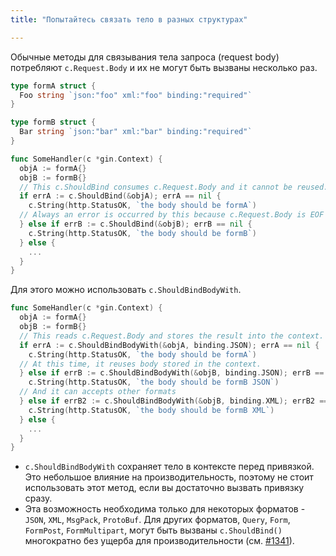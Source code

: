 ```yaml
---
title: "Попытайтесь связать тело в разных структурах"

---
```


Обычные методы для связывания тела запроса (request body) потребляют `c.Request.Body` и их
не могут быть вызваны несколько раз.

```go
type formA struct {
  Foo string `json:"foo" xml:"foo" binding:"required"`
}

type formB struct {
  Bar string `json:"bar" xml:"bar" binding:"required"`
}

func SomeHandler(c *gin.Context) {
  objA := formA{}
  objB := formB{}
  // This c.ShouldBind consumes c.Request.Body and it cannot be reused.
  if errA := c.ShouldBind(&objA); errA == nil {
    c.String(http.StatusOK, `the body should be formA`)
  // Always an error is occurred by this because c.Request.Body is EOF now.
  } else if errB := c.ShouldBind(&objB); errB == nil {
    c.String(http.StatusOK, `the body should be formB`)
  } else {
    ...
  }
}
```

Для этого можно использовать `c.ShouldBindBodyWith`.

```go
func SomeHandler(c *gin.Context) {
  objA := formA{}
  objB := formB{}
  // This reads c.Request.Body and stores the result into the context.
  if errA := c.ShouldBindBodyWith(&objA, binding.JSON); errA == nil {
    c.String(http.StatusOK, `the body should be formA`)
  // At this time, it reuses body stored in the context.
  } else if errB := c.ShouldBindBodyWith(&objB, binding.JSON); errB == nil {
    c.String(http.StatusOK, `the body should be formB JSON`)
  // And it can accepts other formats
  } else if errB2 := c.ShouldBindBodyWith(&objB, binding.XML); errB2 == nil {
    c.String(http.StatusOK, `the body should be formB XML`)
  } else {
    ...
  }
}
```

* `c.ShouldBindBodyWith` сохраняет тело в контексте перед привязкой. Это
небольшое влияние на производительность, поэтому не стоит использовать этот метод, если вы
достаточно вызвать привязку сразу.
* Эта возможность необходима только для некоторых форматов - `JSON`, `XML`, `MsgPack`,
`ProtoBuf`. Для других форматов, `Query`, `Form`, `FormPost`, `FormMultipart`,
могут быть вызваны `c.ShouldBind()` многократно без ущерба для
производительности (см. [#1341](https://github.com/gin-gonic/gin/pull/1341)).

